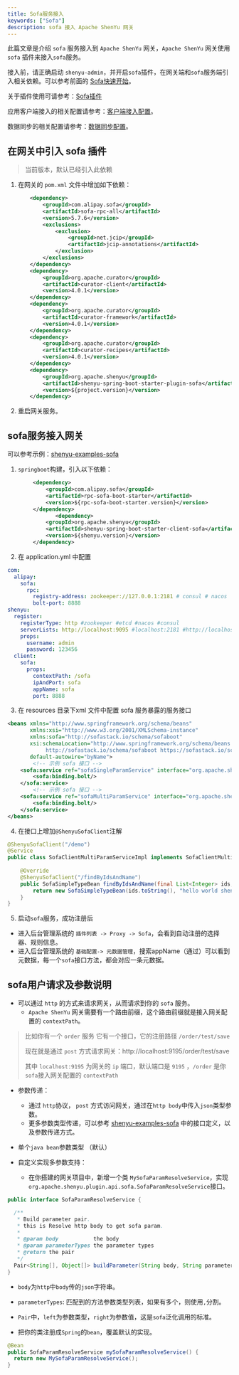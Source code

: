 ```yaml
---
title: Sofa服务接入
keywords: ["Sofa"]
description: sofa 接入 Apache ShenYu 网关
---
```


此篇文章是介绍 `sofa` 服务接入到 `Apache ShenYu` 网关，`Apache ShenYu` 网关使用 `sofa` 插件来接入`sofa`服务。

接入前，请正确启动 `shenyu-admin`，并开启`sofa`插件，在网关端和`sofa`服务端引入相关依赖。可以参考前面的 [Sofa快速开始](../../quick-start/quick-start-sofa)。

关于插件使用可请参考：[Sofa插件](../../plugin-center/proxy/sofa-plugin.md)

应用客户端接入的相关配置请参考：[客户端接入配置](../property-config/register-center-access.md)。

数据同步的相关配置请参考：[数据同步配置](../property-config/use-data-sync.md)。

## 在网关中引入 sofa 插件

> 当前版本，默认已经引入此依赖

1. 在网关的 `pom.xml` 文件中增加如下依赖：

 ```xml
        <dependency>
            <groupId>com.alipay.sofa</groupId>
            <artifactId>sofa-rpc-all</artifactId>
            <version>5.7.6</version>
            <exclusions>
                <exclusion>
                    <groupId>net.jcip</groupId>
                    <artifactId>jcip-annotations</artifactId>
                </exclusion>
            </exclusions>
        </dependency>
        <dependency>
            <groupId>org.apache.curator</groupId>
            <artifactId>curator-client</artifactId>
            <version>4.0.1</version>
        </dependency>
        <dependency>
            <groupId>org.apache.curator</groupId>
            <artifactId>curator-framework</artifactId>
            <version>4.0.1</version>
        </dependency>
        <dependency>
            <groupId>org.apache.curator</groupId>
            <artifactId>curator-recipes</artifactId>
            <version>4.0.1</version>
        </dependency>
        <dependency>
            <groupId>org.apache.shenyu</groupId>
            <artifactId>shenyu-spring-boot-starter-plugin-sofa</artifactId>
            <version>${project.version}</version>
        </dependency>
 ```

2. 重启网关服务。

## sofa服务接入网关

可以参考示例：[shenyu-examples-sofa](https://github.com/apache/incubator-shenyu/tree/v2.5.0/shenyu-examples/shenyu-examples-sofa)

1. `springboot`构建，引入以下依赖：

 ```xml
         <dependency>
             <groupId>com.alipay.sofa</groupId>
             <artifactId>rpc-sofa-boot-starter</artifactId>
             <version>${rpc-sofa-boot-starter.version}</version>
         </dependency>
 				<dependency>
             <groupId>org.apache.shenyu</groupId>
             <artifactId>shenyu-spring-boot-starter-client-sofa</artifactId>
             <version>${shenyu.version}</version>
         </dependency>
 ```

2. 在 application.yml 中配置

```yaml
com:
  alipay:
    sofa:
      rpc:
        registry-address: zookeeper://127.0.0.1:2181 # consul # nacos
        bolt-port: 8888
shenyu:
  register:
    registerType: http #zookeeper #etcd #nacos #consul
    serverLists: http://localhost:9095 #localhost:2181 #http://localhost:2379 #localhost:8848
    props:
      username: admin
      password: 123456
  client:
    sofa:
      props:
        contextPath: /sofa
        ipAndPort: sofa
        appName: sofa
        port: 8888
```

3. 在 resources 目录下xml 文件中配置 sofa 服务暴露的服务接口

```xml
<beans xmlns="http://www.springframework.org/schema/beans"
       xmlns:xsi="http://www.w3.org/2001/XMLSchema-instance"
       xmlns:sofa="http://sofastack.io/schema/sofaboot"
       xsi:schemaLocation="http://www.springframework.org/schema/beans http://www.springframework.org/schema/beans/spring-beans.xsd
            http://sofastack.io/schema/sofaboot https://sofastack.io/schema/sofaboot.xsd"
       default-autowire="byName">
        <!-- 示例 sofa 接口 -->
    <sofa:service ref="sofaSingleParamService" interface="org.apache.shenyu.examples.sofa.api.service.SofaSingleParamService">
        <sofa:binding.bolt/>
    </sofa:service>
        <!-- 示例 sofa 接口 -->
    <sofa:service ref="sofaMultiParamService" interface="org.apache.shenyu.examples.sofa.api.service.SofaMultiParamService">
        <sofa:binding.bolt/>
    </sofa:service>
</beans>
```

4. 在接口上增加`@ShenyuSofaClient`注解

```java
@ShenyuSofaClient("/demo")
@Service
public class SofaClientMultiParamServiceImpl implements SofaClientMultiParamService {
    
    @Override
    @ShenyuSofaClient("/findByIdsAndName")
    public SofaSimpleTypeBean findByIdsAndName(final List<Integer> ids, final String name) {
        return new SofaSimpleTypeBean(ids.toString(), "hello world shenyu sofa param findByIdsAndName ：" + name);
    }
}
```

5. 启动`sofa`服务，成功注册后
- 进入后台管理系统的 `插件列表 -> Proxy -> Sofa`，会看到自动注册的选择器、规则信息。
- 进入后台管理系统的 `基础配置-> 元数据管理`，搜索appName（通过）可以看到元数据，每一个`sofa`接口方法，都会对应一条元数据。



## sofa用户请求及参数说明

- 可以通过 `http` 的方式来请求网关，从而请求到你的 `sofa` 服务。
  - `Apache ShenYu` 网关需要有一个路由前缀，这个路由前缀就是接入网关配置的 `contextPath`。

> 比如你有一个 `order` 服务 它有一个接口，它的注册路径 `/order/test/save`
>
> 现在就是通过 `post` 方式请求网关：http://localhost:9195/order/test/save
>
> 其中 `localhost:9195` 为网关的 `ip` 端口，默认端口是 `9195` ，`/order` 是你`sofa`接入网关配置的 `contextPath`


* 参数传递：

  * 通过 `http`协议， `post` 方式访问网关，通过在`http body`中传入`json`类型参数。
  * 更多参数类型传递，可以参考 [shenyu-examples-sofa](https://github.com/apache/incubator-shenyu/tree/v2.5.0/shenyu-examples/shenyu-examples-sofa) 中的接口定义，以及参数传递方式。

* 单个`java bean`参数类型 （默认）
* 自定义实现多参数支持：
  * 在你搭建的网关项目中，新增一个类 `MySofaParamResolveService`，实现 `org.apache.shenyu.plugin.api.sofa.SofaParamResolveService`接口。

 ```java
 public interface SofaParamResolveService {
 
   /**
    * Build parameter pair.
    * this is Resolve http body to get sofa param.
    *
    * @param body           the body
    * @param parameterTypes the parameter types
    * @return the pair
    */
   Pair<String[], Object[]> buildParameter(String body, String parameterTypes);
 }
 ```

* `body`为`http`中`body`传的`json`字符串。

* `parameterTypes`: 匹配到的方法参数类型列表，如果有多个，则使用`,`分割。

* `Pair`中，`left`为参数类型，`right`为参数值，这是`sofa`泛化调用的标准。

* 把你的类注册成`Spring`的`bean`，覆盖默认的实现。

 ```java
 @Bean
 public SofaParamResolveService mySofaParamResolveService() {
   return new MySofaParamResolveService();
 }
 ```


